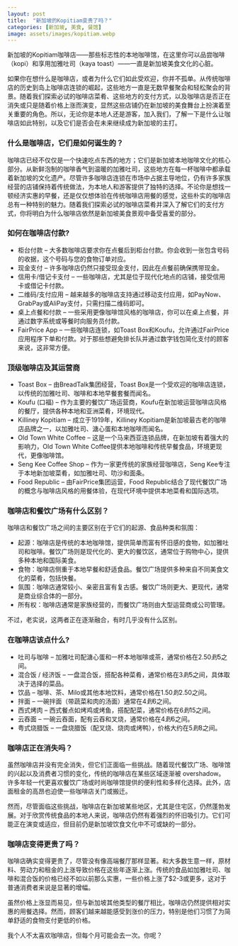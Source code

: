 ```yaml
---
layout: post
title:  "新加坡的Kopitiam变贵了吗？"
categories: [新加坡, 美食, 餐馆]
image: assets/images/kopitiam.webp
---
```


新加坡的Kopitiam咖啡店——那些标志性的本地咖啡馆，在这里你可以品尝咖啡（kopi）和享用加雅吐司（kaya toast）——一直是新加坡美食文化的心脏。

如果你在想什么是咖啡店，或者为什么它们如此受欢迎，你并不孤单。从传统咖啡店的历史到岛上咖啡店连锁的崛起，这些地方一直是无数早餐聚会和轻松聚会的背景。随着我们探索必试的咖啡店菜肴、这些地方的支付方式，以及咖啡店是否正在消失或只是随着价格上涨而演变，显然这些店铺仍在新加坡的美食舞台上扮演着至关重要的角色。所以，无论你是本地人还是游客，加入我们，了解一下是什么让咖啡店如此特别，以及它们是否会在未来继续成为新加坡的主打。

### 什么是咖啡店，它们是如何诞生的？

咖啡店已经不仅仅是一个快速吃点东西的地方；它们是新加坡本地咖啡文化的核心部分。从新鲜泡制的咖啡香气到温暖的加雅吐司，这些地方在每一杯咖啡中都承载着新加坡的文化遗产。尽管许多咖啡店连锁在市场中占据主导地位，仍有许多家族经营的店铺保持着传统做法，为本地人和游客提供了独特的选择。不论你是想找一顿经济实惠的早餐，还是仅仅想体验在传统咖啡店用餐的感觉，这些朴实的咖啡店总有一种特别的魅力。随着我们探索必试的咖啡店菜肴并深入了解它们的支付方式，你将明白为什么咖啡店依然是新加坡美食景观中备受喜爱的部分。

### 如何在咖啡店付款?

+ 柜台付款 – 大多数咖啡店要求你在点餐后到柜台付款。你会收到一张包含号码的收据，这个号码与您的食物订单对应。
+ 现金支付 – 许多咖啡店仍然只接受现金支付，因此在点餐前确保携带现金。
+ 信用卡/借记卡支付 – 一些咖啡店，尤其是位于现代化地点的店铺，接受信用卡或借记卡付款。
+ 二维码/支付应用 – 越来越多的咖啡店支持通过移动支付应用，如PayNow、GrabPay或AliPay支付，只需扫描二维码即可。
+ 桌上点餐和付款 – 一些采用更像咖啡馆风格的咖啡店，你可以在桌上点餐，并通过数字系统或等餐时向服务员付款。
+ FairPrice App – 一些咖啡店连锁，如Toast Box和Koufu，允许通过FairPrice应用程序下单和付款。对于那些想避免排长队并通过数字钱包简化支付的顾客来说，这非常方便。

### 顶级咖啡店及其运营商

+ Toast Box – 由BreadTalk集团经营，Toast Box是一个受欢迎的咖啡店连锁，以传统的加雅吐司、咖啡和本地早餐套餐而闻名。
+ Koufu (口福) – 作为主要的餐饮广场运营商，Koufu在新加坡运营咖啡店风格的餐厅，提供各种本地和亚洲菜肴，环境现代。
+ Killiney Kopitiam – 成立于1919年，Killiney Kopitiam是新加坡最古老的咖啡店品牌之一，以加雅吐司、溏心蛋和本地咖啡而闻名。
+ Old Town White Coffee – 这是一个马来西亚连锁品牌，在新加坡有着强大的影响力，Old Town White Coffee提供本地咖啡和传统早餐食品，环境更现代，更像咖啡馆。
+ Seng Kee Coffee Shop – 作为一家更传统的家族经营咖啡店，Seng Kee专注于本地新加坡菜肴，如加雅吐司、叻沙和面条。
+ Food Republic – 由FairPrice集团运营，Food Republic结合了现代餐饮广场的概念与咖啡店风格的用餐体验，在现代环境中提供本地菜肴和国际选项。

### 咖啡店和餐饮广场有什么区别？

咖啡店和餐饮广场之间的主要区别在于它们的起源、食品种类和氛围：
+ 起源：咖啡店是传统的本地咖啡馆，提供简单而富有怀旧感的食物，如加雅吐司和咖啡。餐饮广场则是现代化的、更大的餐饮区，通常位于购物中心，提供多种本地和国际美食。
+ 食物：咖啡店侧重于本地早餐和舒适食品。餐饮广场提供多种来自不同美食文化的菜肴，包括快餐。
+ 氛围：咖啡店通常较小、亲密且富有复古感。餐饮广场则更大、更现代，通常是商业综合体的一部分。
+ 所有权：咖啡店通常是家族经营的，而餐饮广场则由大型运营商或公司管理。

不过，老实说，这两者正在逐渐融合，有时几乎没有什么区别。

### 在咖啡店该点什么?

+ 吐司与咖啡 – 加雅吐司配溏心蛋和一杯本地咖啡或茶，通常价格在$2.50到$5之间。
+ 混合饭 / 经济饭 – 一盘混合饭，搭配各种菜肴，通常价格在$3到$5之间，具体取决于选择的菜品。
+ 饮品 – 咖啡、茶、Milo或其他本地饮料，通常价格在$1.50到$2.50之间。
+ 拌面 – 一碗拌面（带蔬菜和肉的汤面）通常在$4到$6之间。
+ 西式烤肉 – 西式餐点如烤鸡或烤鱼，搭配配菜，通常价格在$6到$15之间。
+ 云吞面 – 一碗云吞面，配有云吞和叉烧，通常价格在$4到$6之间。
+ 粤式烧腊饭 – 一盘烧腊饭（配叉烧、烧肉或烤鸭），价格大约在$5到$8之间。

### 咖啡店正在消失吗？

虽然咖啡店并没有完全消失，但它们正面临一些挑战。随着现代餐饮广场、咖啡馆的兴起以及消费者习惯的变化，传统的咖啡店在某些区域逐渐被 overshadow。许多年轻一代更喜欢餐饮广场或时尚咖啡馆提供的便利性和多样化选择。此外，店面租金的高昂也迫使一些咖啡店关门或搬迁。

然而，尽管面临这些挑战，咖啡店在新加坡某些地区，尤其是住宅区，仍然蓬勃发展。对于欣赏传统食品的本地人来说，咖啡店仍然有着强烈的怀旧吸引力。它们可能正在演变或适应，但目前仍是新加坡饮食文化中不可或缺的一部分。

### 咖啡店变得更贵了吗？

咖啡店确实变得更贵了，尽管没有像高端餐厅那样显著。和大多数生意一样，原材料、劳动力和租金的上涨导致价格在这些年逐渐上涨。传统的食品如加雅吐司、咖啡和混合饭的价格已经不如以前那么实惠，一些价格上涨了$2-3或更多，这对于普通消费者来说是显著的增幅。

虽然价格上涨显而易见，但与新加坡其他类型的餐厅相比，咖啡店仍然提供相对实惠的用餐选择。然而，顾客们越来越能感受到涨价的压力，特别是他们习惯了为简单舒适的食物支付更低的价格。

我个人不太喜欢咖啡店，但每个月可能会去一次。你呢？
